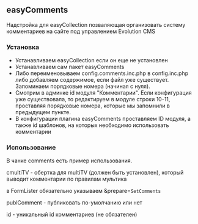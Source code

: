 ## easyComments
Надстройка для easyCollection позваляющая организовать систему комментариев на сайте под управлением Evolution CMS

### Установка
 - Устанавливаем easyCollection если он еще не установлен
 - Устанавливаем сам пакет easyComments
 - Либо переименовываем config.comments.inc.php в config.inc.php либо добавляем содержимое, если файл уже существует. Запоминаем порядковые номера (начиная с нуля).
 - Смотрим в админке id модуля "Комментарии". Если конфигурация уже существовала, то редактируем в модуле строки 10-11, проставляя порядковые номера, которые мы запомнили в предыдущем пункте.
 - В конфигурации плагина easyComments проставляем ID модуля, а также id шаблонов, на которых необходимо использовать комментарии
 
 ### Использование
 В чанке comments есть пример использования. 
 
 cmultiTV - обертка для multiTV (должен быть установлен), который выводит комментарии по правилам мультика
 
 в FormLister обязательно указываем &prepare=`SetComments` 
 
 publComment - публиковать по-умолчанию или нет
 
 id - уникальный id комментариев (не обязателен)
